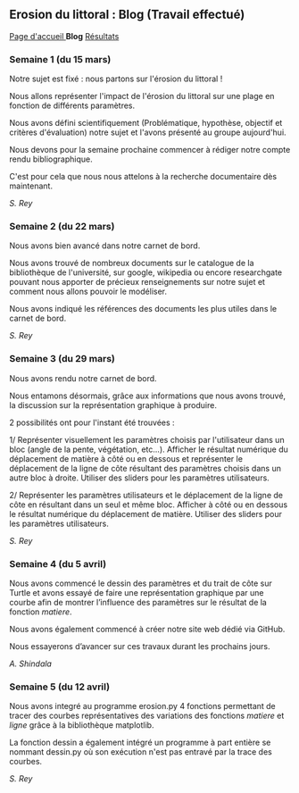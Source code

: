 ## Erosion du littoral : Blog (Travail effectué)

<a href="https://dynamic-g7-pcgi-23-1b.github.io/erosion-du-littoral/index.html"> Page d'accueil </a> **Blog** <a href="https://dynamic-g7-pcgi-23-1b.github.io/erosion-du-littoral/results.html"> Résultats </a>

### Semaine 1 (du 15 mars)
Notre sujet est fixé : nous partons sur l'érosion du littoral !

Nous allons représenter l'impact de l'érosion du littoral sur une plage en fonction de différents paramètres.

Nous avons défini scientifiquement (Problématique, hypothèse, objectif et critères d'évaluation) notre sujet et l'avons présenté au groupe aujourd'hui.

Nous devons pour la semaine prochaine commencer à rédiger notre compte rendu bibliographique.

C'est pour cela que nous nous attelons à la recherche documentaire dès maintenant.

*S. Rey*
### Semaine 2 (du 22 mars)
Nous avons bien avancé dans notre carnet de bord.

Nous avons trouvé de nombreux documents sur le catalogue de la bibliothèque de l'université, sur google, wikipedia ou encore researchgate pouvant nous apporter de précieux renseignements sur notre sujet et comment nous allons pouvoir le modéliser.

Nous avons indiqué les références des documents les plus utiles dans le carnet de bord.

*S. Rey*
### Semaine 3 (du 29 mars)
Nous avons rendu notre carnet de bord.

Nous entamons désormais, grâce aux informations que nous avons trouvé, la discussion sur la représentation graphique à produire.

2 possibilités ont pour l'instant été trouvées :

1/ Représenter visuellement les paramètres choisis par l'utilisateur dans un bloc (angle de la pente, végétation, etc...). Afficher le résultat numérique du déplacement de matière à côté ou en dessous et représenter le déplacement de la ligne de côte résultant des paramètres choisis dans un autre bloc à droite. Utiliser des sliders pour les paramètres utilisateurs.

2/ Représenter les paramètres utilisateurs et le déplacement de la ligne de côte en résultant dans un seul et même bloc. Afficher à côté ou en dessous le résultat numérique du déplacement de matière. Utiliser des sliders pour les paramètres utilisateurs.

*S. Rey*
### Semaine 4 (du 5 avril)
Nous avons commencé le dessin des paramètres et du trait de côte sur Turtle et avons essayé de faire une représentation graphique par une courbe afin de montrer l’influence des paramètres sur le résultat de la fonction *matiere*.

Nous avons également commencé à créer notre site web dédié via GitHub.

Nous essayerons d’avancer sur ces travaux durant les prochains jours.

*A. Shindala*
### Semaine 5 (du 12 avril)
Nous avons integré au programme erosion.py 4 fonctions permettant de tracer des courbes représentatives des variations des fonctions *matiere* et *ligne* grâce à la bibliothèque matplotlib.

La fonction dessin a également intégré un programme à part entière se nommant dessin.py où son exécution n'est pas entravé par la trace des courbes.

*S. Rey*
